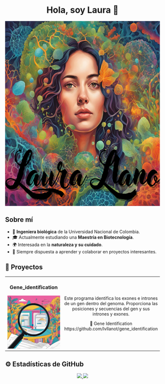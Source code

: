<div align="center">
<h1 align="center">Hola, soy Laura 👋</h1>
</div>

<div align="center">
  <img src="https://github.com/lvllanot/lvllanot/blob/main/laura.png" alt="Mi foto o logo" width="670" height="600">
</div>

## Sobre mí

- 🌱 **Ingeniera biológica** de la Universidad Nacional de Colombia.  
- 🎓 Actualmente estudiando una **Maestría en Biotecnología**.  
- 🌍 Interesada en la **naturaleza y su cuidado**.  
- 🤝 Siempre dispuesta a aprender y colaborar en proyectos interesantes.

## 🚀 Proyectos

<table align="center">
  <tr>
    <td width="50%" align="center">
      <h3>Gene_identification</h3>
      <img src="https://github.com/lvllanot/lvllanot/blob/main/buscar.png" alt="Captura del proyecto" width="300">
    </td>
    <td width="50%" align="center">
      <p>Este programa identifica los exones e intrones de un gen dentro del genoma. Proporciona las posiciones y secuencias del gen y sus intrones y exones.</p>
      <p>
        📂 Gene Identification https://github.com/lvllanot/gene_identification
      </p>
    </td>
  </tr>
</table>

## ⚙️ Estadísticas de GitHub

<p align="center">
<a href="https://github.com/lvllanot">
  <img height="180em" src="https://github-readme-stats-eight-theta.vercel.app/api?username=lvllanot&show_icons=true&theme=algolia&include_all_commits=true&count_private=true"/>
  <img height="180em" src="https://github-readme-stats-eight-theta.vercel.app/api/top-langs/?username=lvllanot&layout=compact&langs_count=8&theme=algolia"/>
</a>
</p>
